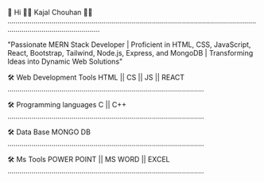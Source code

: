 👋 Hi
👩‍💻 Kajal Chouhan 👩‍💻
..........................................................................................................................................................................

"Passionate MERN Stack Developer | Proficient in HTML, CSS, JavaScript, React, Bootstrap, Tailwind, Node.js, Express, and MongoDB | Transforming Ideas into Dynamic Web Solutions"


🛠 Web Development Tools
HTML || CS || JS || REACT 
..................................................................................................

🛠 Programming languages
C || C++
..................................................................................................

🛠 Data Base
MONGO DB 
..................................................................................................

🛠 Ms Tools
POWER POINT || MS WORD || EXCEL
..................................................................................................
